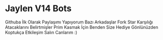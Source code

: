 # Jaylen V14 Bots

Githuba İlk Olarak Paylaşımı Yapıyorum Bazı Arkadaşlar Fork Star Karşılığı Atacaklarını Belirtmişler Prim Kasmak İçin Benden Size Hediye Gönlünüzden Koptukça Etkileşim Salın Canlarım :)
